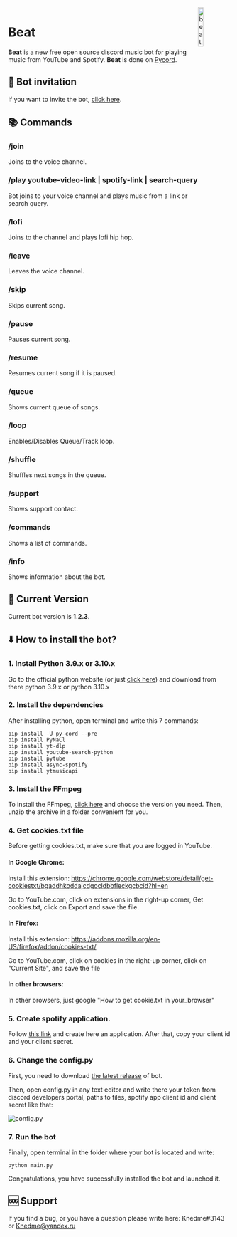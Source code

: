 
<img src="https://i.imgur.com/qL25Z2J.png" alt="beat-logo" width="15%" style="float: right">

# Beat
**Beat** is a new free open source discord music bot for playing music from YouTube and Spotify. **Beat** is done on [Pycord](https://docs.pycord.dev/en/master/).

## 🔶 Bot invitation

If you want to invite the bot, [click here](https://discord.com/api/oauth2/authorize?client_id=883986382719189033&permissions=414526590016&scope=bot%20applications.commands).

## 📚 Commands

### /join
Joins to the voice channel.

### /play youtube-video-link | spotify-link | search-query
Bot joins to your voice channel and plays music from a link or search query.

### /lofi
Joins to the channel and plays lofi hip hop.

### /leave
Leaves the voice channel.

### /skip
Skips current song.

### /pause
Pauses current song.

### /resume
Resumes current song if it is paused.

### /queue
Shows current queue of songs.

### /loop
Enables/Disables Queue/Track loop.

### /shuffle
Shuffles next songs in the queue.

### /support
Shows support contact.

### /commands
Shows a list of commands.

### /info 
Shows information about the bot.

## 🌌 Current Version
Current bot version is **1.2.3**.

## ⬇️ How to install the bot?

### 1. Install Python 3.9.x or 3.10.x
Go to the official python website (or just [click here](https://www.python.org/downloads/)) and download from there python 3.9.x or python 3.10.x

### 2. Install the dependencies
After installing python, open terminal and write this 7 commands:
````commandline
pip install -U py-cord --pre
pip install PyNaCl
pip install yt-dlp
pip install youtube-search-python
pip install pytube
pip install async-spotify
pip install ytmusicapi
````

### 3. Install the FFmpeg
To install the FFmpeg, [click here](https://github.com/BtbN/FFmpeg-Builds/releases) and choose the version you need. Then, unzip the archive in a folder convenient for you.

### 4. Get cookies.txt file
Before getting cookies.txt, make sure that you are logged in YouTube.

#### In Google Chrome:

Install this extension: https://chrome.google.com/webstore/detail/get-cookiestxt/bgaddhkoddajcdgocldbbfleckgcbcid?hl=en

Go to YouTube.com, click on extensions in the right-up corner, Get cookies.txt, click on Export and save the file.

#### In Firefox:

Install this extension: https://addons.mozilla.org/en-US/firefox/addon/cookies-txt/

Go to YouTube.com, click on cookies in the right-up corner, click on "Current Site", and save the file

#### In other browsers:

In other browsers, just google "How to get cookie.txt in your_browser"

### 5. Create spotify application.

Follow [this link](https://developer.spotify.com/dashboard/applications) and create here an application.
After that, copy your client id and your client secret.

### 6. Change the config.py
First, you need to download [the latest release](https://github.com/Knedme/Beat/releases) of bot.

Then, open config.py in any text editor and write there your token from discord developers portal, paths to files, spotify app client id and client secret like that:

![config.py](https://i.imgur.com/gPnc0jy.png)

### 7. Run the bot
Finally, open terminal in the folder where your bot is located and write:
```commandline
python main.py
```

Congratulations, you have successfully installed the bot and launched it.

## 🆘 Support
If you find a bug, or you have a question please write here: Knedme#3143 or Knedme@yandex.ru
